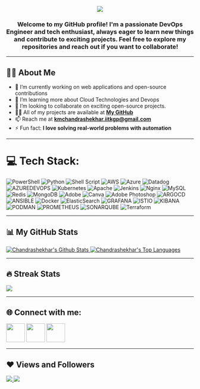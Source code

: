<p align="center">
  <a href="https://github.com/KMChandrashekhar">
    <img src="https://readme-typing-svg.herokuapp.com/?lines=Hi,%20I'm%20Chandrashekhar%20👋;&font=Pacifico&center=true&width=650&height=120&color=58a6ff&vCenter=true&size=45">
  </a>
</p>

<h3 align="center">Welcome to my GitHub profile! I'm a passionate DevOps Engineer and tech enthusiast, always eager to learn new things and contribute to exciting projects. Feel free to explore my repositories and reach out if you want to collaborate!</h3>

---

## 🙋‍♂️ About Me

- 🔭 I’m currently working on web applications and open-source contributions 
- 🌱 I’m learning more about Cloud Technologies and Devops
- 👯 I’m looking to collaborate on exciting open-source projects.
- 👨‍💻 All of my projects are available at **[My GitHub](https://github.com/KMChandrashekhar)**  
- 📫 Reach me at **kmchandrashekhar.iitkgp@gmail.com**  
- ⚡ Fun fact: **I love solving real-world problems with automation**  

---

# 💻 Tech Stack:
![PowerShell](https://img.shields.io/badge/PowerShell-%235391FE.svg?style=for-the-badge&logo=powershell&logoColor=white) ![Python](https://img.shields.io/badge/python-3670A0?style=for-the-badge&logo=python&logoColor=ffdd54) ![Shell Script](https://img.shields.io/badge/shell_script-%23121011.svg?style=for-the-badge&logo=gnu-bash&logoColor=white) ![AWS](https://img.shields.io/badge/AWS-%23FF9900.svg?style=for-the-badge&logo=amazon-aws&logoColor=white) ![Azure](https://img.shields.io/badge/azure-%230072C6.svg?style=for-the-badge&logo=microsoftazure&logoColor=white) ![Datadog](https://img.shields.io/badge/datadog-%23632CA6.svg?style=for-the-badge&logo=datadog&logoColor=white) ![AZUREDEVOPS](https://img.shields.io/badge/azuredevops-0078D7.svg?style=for-the-badge&logo=azuredevops&logoColor=white&color=%230078D7) ![Kubernetes](https://img.shields.io/badge/kubernetes-%23326ce5.svg?style=for-the-badge&logo=kubernetes&logoColor=white) ![Apache](https://img.shields.io/badge/apache-%23D42029.svg?style=for-the-badge&logo=apache&logoColor=white) ![Jenkins](https://img.shields.io/badge/jenkins-%232C5263.svg?style=for-the-badge&logo=jenkins&logoColor=white) ![Nginx](https://img.shields.io/badge/nginx-%23009639.svg?style=for-the-badge&logo=nginx&logoColor=white) ![MySQL](https://img.shields.io/badge/mysql-%2300000f.svg?style=for-the-badge&logo=mysql&logoColor=white) ![Redis](https://img.shields.io/badge/redis-%23DD0031.svg?style=for-the-badge&logo=redis&logoColor=white) ![MongoDB](https://img.shields.io/badge/MongoDB-%234ea94b.svg?style=for-the-badge&logo=mongodb&logoColor=white) ![Adobe](https://img.shields.io/badge/adobe-%23FF0000.svg?style=for-the-badge&logo=adobe&logoColor=white) ![Canva](https://img.shields.io/badge/Canva-%2300C4CC.svg?style=for-the-badge&logo=Canva&logoColor=white) ![Adobe Photoshop](https://img.shields.io/badge/adobe%20photoshop-%2331A8FF.svg?style=for-the-badge&logo=adobe%20photoshop&logoColor=white) ![ARGOCD](https://img.shields.io/badge/argo-EF7B4D.svg?style=for-the-badge&logo=argo&logoColor=white&color=%23EF7B4D) ![ANSIBLE](https://img.shields.io/badge/ansible-%231A1918.svg?style=for-the-badge&logo=ansible&logoColor=white) ![Docker](https://img.shields.io/badge/docker-%230db7ed.svg?style=for-the-badge&logo=docker&logoColor=white) ![ElasticSearch](https://img.shields.io/badge/-ElasticSearch-005571?style=for-the-badge&logo=elasticsearch) ![GRAFANA](https://img.shields.io/badge/grafana-F46800.svg?style=for-the-badge&logo=grafana&logoColor=white&color=%23F46800) ![ISTIO](https://img.shields.io/badge/istio-466BB0.svg?style=for-the-badge&logo=istio&logoColor=white&color=%23466BB0) ![KIBANA](https://img.shields.io/badge/kibana-005571.svg?style=for-the-badge&logo=kibana&logoColor=white&color=%23005571) ![PODMAN](https://img.shields.io/badge/podman-892CA0.svg?style=for-the-badge&logo=podman&logoColor=white) ![PROMETHEUS](https://img.shields.io/badge/prometheus-E6522C.svg?style=for-the-badge&logo=prometheus&logoColor=white&color=%23E6522C) ![SONARQUBE](https://img.shields.io/badge/sonarqube-4E9BCD.svg?style=for-the-badge&logo=sonarqube&logoColor=white&color=%234E9BCD) ![Terraform](https://img.shields.io/badge/terraform-%235835CC.svg?style=for-the-badge&logo=terraform&logoColor=white)

---

## 📊 My GitHub Stats

<p align="left">
  <a href="https://github.com/KMChandrashekhar">
    <img alt="Chandrashekhar's Github Stats" src="https://github-readme-stats.vercel.app/api?username=KMChandrashekhar&show_icons=true&count_private=true&theme=react&hide_border=true&bg_color=0D1117"/>
  </a>
  <a href="https://github.com/KMChandrashekhar">
    <img alt="Chandrashekhar's Top Languages" src="https://github-readme-stats.vercel.app/api/top-langs/?username=KMChandrashekhar&langs_count=8&layout=compact&theme=react&hide_border=true&bg_color=0D1117"/>
  </a>
</p>

---

## 🔥 Streak Stats

<p align="left">
  <a href="https://github.com/KMChandrashekhar">
    <img src="https://github-readme-streak-stats.herokuapp.com/?user=KMChandrashekhar&theme=black-ice&hide_border=true&stroke=0000&background=060A0CD0"/>
  </a>
</p>

---

## 🌐 Connect with me:

<p align="left">
<a href="https://www.linkedin.com/in/chandrashekhar-k-m-67a28140"><img src="https://img.icons8.com/fluency/2x/linkedin.png" height="50px"/></a>
<a href="mailto:kmchandrashekhar.iitkgp@gmail.com"><img src="https://img.icons8.com/color/2x/gmail.png" height="50px"/></a>
<a href="https://github.com/KMChandrashekhar"><img src="https://user-images.githubusercontent.com/91791257/235086411-9ec7aa5e-c095-44ce-b9e6-57b3bc3fead2.png" height="50px"/></a>
</p>

---

## ❤ Views and Followers
<a href="https://github.com/KMChandrashekhar/github-profile-views-counter">
    <img src="https://komarev.com/ghpvc/?username=KMChandrashekhar">
</a>
<a href="https://github.com/KMChandrashekhar?tab=followers"><img src="https://img.shields.io/github/followers/KMChandrashekhar?label=Followers&style=social"></a>

